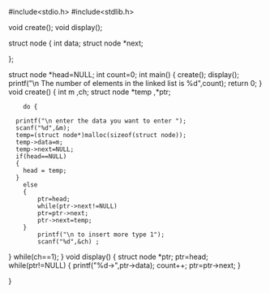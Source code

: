 #include<stdio.h> 
#include<stdlib.h>

void create();
void display();


struct node
{
	int data;
	struct node *next;
	
};

struct node *head=NULL;
 int count=0;
int main()
{
	create();
	display();
	printf("\n The number of elements in the linked list is %d",count);
	return 0;
}
void create()
{
    	int m ,ch;
	    struct node *temp ,*ptr;
	    
	    do {
 
	  printf("\n enter the data you want to enter ");
	  scanf("%d",&m);
	  temp=(struct node*)malloc(sizeof(struct node));
	  temp->data=m;
	  temp->next=NULL;
	  if(head==NULL)	
	  {
	  	head = temp;
	  }
		else
		{
		    ptr=head;
	    	while(ptr->next!=NULL)
	    	ptr=ptr->next;
	    	ptr->next=temp;	
	    }
	        printf("\n to insert more type 1");
	    	scanf("%d",&ch)	;
		
  } while(ch==1);
}
 void display()
 {
 	struct node *ptr;
 	ptr=head;
 	 while(ptr!=NULL)
 	{
 		printf("%d->",ptr->data);
 		count++;
 		ptr=ptr->next;
	 }
	 
 }  

